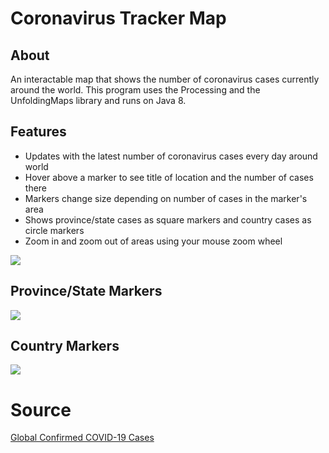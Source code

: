 # Coronavirus Tracker Map
## About
An interactable map that shows the number of coronavirus cases currently around the world. This program uses the Processing and the UnfoldingMaps library and runs on Java 8.

## Features
- Updates with the latest number of coronavirus cases every day around world
- Hover above a marker to see title of location and the number of cases there
- Markers change size depending on number of cases in the marker's area
- Shows province/state cases as square markers and country cases as circle markers
- Zoom in and zoom out of areas using your mouse zoom wheel 

[![](https://i.imgur.com/gE0Qsmk.jpg)]()
## Province/State Markers 
[![](https://i.imgur.com/dRGHsw8.jpg)]()
## Country Markers
[![](https://i.imgur.com/ENYA2Li.jpg)]()

# Source
<a href="https://github.com/CSSEGISandData/COVID-19/blob/master/csse_covid_19_data/csse_covid_19_time_series/time_series_covid19_confirmed_global.csv" target="_blank">Global Confirmed COVID-19 Cases</a> 
